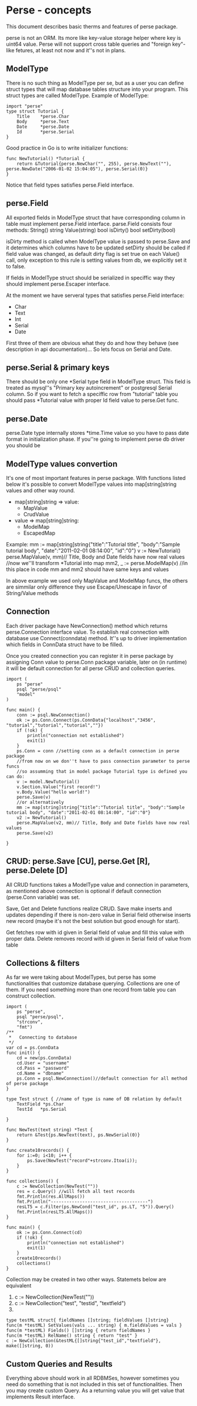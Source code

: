 Perse - concepts
================

This document describes basic therms and features of perse package.


perse is not an ORM. Its more like key-value storage helper where key is uint64 value. Perse will not support cross table queries and "foreign key"-like fetures, at least not now and it''s not in  plans.

ModelType
---------

There is no such thing as ModelType per se, but as a user you can define struct types that will map database tables structure into your program. This struct types are called ModelType. 
Example of ModelType:
    
    import "perse"
    type struct Tutorial {
        Title    *perse.Char
        Body     *perse.Text
        Date     *perse.Date
        Id       *perse.Serial
    }

Good practice in Go is to write initializer functions:

    func NewTutorial() *Tutorial {
        return &Tutorial{perse.NewChar("", 255), perse.NewText(""), perse.NewDate("2006-01-02 15:04:05"), perse.Serial(0)}
    }

Notice that field types satisfies perse.Field interface.

perse.Field
------------
All exported fields in ModelType struct that have corresponding column in table must implement perse.Field interface. parse.Field consists four methods:
    String() string
    Value(string) bool
    isDirty() bool
    setDirty(bool)

isDirty method is called when ModelType value is passed to perse.Save and it determines which columns have to be updated
setDirty should be called if field value was changed, as default dirty flag is set true on each Value() call, only exception to this rule is setting values from db, we explicitly set it to false.


If fields in ModelType struct should be serialized in speciffic way they should implement perse.Escaper interface. 

At the moment we have serveral types that satisfies perse.Field interface:
*  Char
*  Text
*  Int
*  Serial
*  Date

First three of them are obvious what they do and how they behave (see description in api documentation)... So lets focus on Serial and Date.

perse.Serial & primary keys
---------------------------
There should be only one *Serial type field in ModelType struct. This field is treated as mysql''s "Primary key autoincrement" or postgresql Serial column. So if you want to fetch a speciffic row from "tutorial" table you should pass *Tutorial value with proper Id field value to perse.Get func.

perse.Date
----------

perse.Date type internally stores *time.Time value so you have to pass date format in initialization phase. If you''re going to implement perse db driver you should be 


ModelType values convertion
---------------------------
It's one of most important features in perse package. With functions listed below it's possible to convert ModelType values into map[string]string values and other way round.
*  map[string]string => value:
    *  MapValue
    *  CrudValue
*  value => map[string]string:
    *  ModelMap
    *  EscapedMap

Example:
    mm := map[string]string{"title":"Tutorial title", "body":"Sample tutorial body", "date":"2011-02-01 08:14:00", "id":"0"}
    v := NewTutorial()
    perse.MapValue(v, mm)// Title, Body and Date fields have now real values
    //now we''ll transform *Tutorial into map
    mm2, _ := perse.ModelMap(v)
    //in this place in code mm and mm2 should have same keys and values

In above example we used only MapValue and ModelMap funcs, the others are simmilar only difference they use Escape/Unescape in favor of String/Value methods


Connection
----------

Each driver package have NewConnection() method which returns perse.Connection interface value. To establish real connection with database use Connect(conndata) method. It''s up to driver implementation which fields in ConnData struct have to be filled.

Once you created connection you can register it in perse package by assigning Conn value to perse.Conn package variable, later on (in runtime) it will be default connection for all perse CRUD and collection queries.
    
    import (
        ps "perse"
        psql "perse/psql" 
        "model"
    )

    func main() {
        conn := psql.NewConnection()
        ok := ps.Conn.Connect(ps.ConnData{"localhost","3456", "tutorial","tutorial","tutorial",""})
        if (!ok) {
            println("connection not established")
            exit(1)
        }
        ps.Conn = conn //setting conn as a default connection in perse package
        //from now on we don''t have to pass connection parameter to perse funcs
        //so assumming that in model package Tutorial type is defined you can do:
        v := model.NewTutorial()
        v.Section.Value("first record!")
        v.Body.Value("hello world!")
        perse.Save(v)
        //or alternatively
        mm := map[string]string{"title":"Tutorial title", "body":"Sample tutorial body", "date":"2011-02-01 08:14:00", "id":"0"}
        v2 := NewTutorial()
        perse.MapValue(v2, mm)// Title, Body and Date fields have now real values
        perse.Save(v2)

    }

CRUD:  perse.Save [CU], perse.Get [R], perse.Delete [D]
-------------------------------------------------------
All CRUD functions takes a ModelType value and connection in parameters, as mentioned above connection is optional if default connection (perse.Conn variable) was set.

Save, Get and Delete functions realize CRUD. 
Save make inserts and updates depending if there is non-zero value in Serial field otherwise inserts new record (maybe it's not the best solution but good enough for start).

Get fetches row with id given in Serial field of value and fill this value with proper data. 
Delete removes record with id given in Serial field of value from table

Collections & filters
---------------------

As far we were taking about ModelTypes, but perse has some functionalities that customize database querying. Collections are one of them. If you need something more than one record from table you can construct collection.

    import (
        ps "perse", 
        psql "perse/psql", 
        "strconv", 
        "fmt")
    /**
     *   Connecting to database
     */
    var cd = ps.ConnData
    func init() {
        cd = new(ps.ConnData)
        cd.User = "username"
        cd.Pass = "password"
        cd.Name = "dbname" 
        ps.Conn = psql.NewConnection()//default connection for all method of perse package
    }

    type Test struct { //name of type is name of DB relation by default
        TextField *ps.Char 
        TestId   *ps.Serial

    }

    func NewTest(text string) *Test {
        return &Test{ps.NewText(text), ps.NewSerial(0)}
    }

    func create10records() {
        for i:=0; i<10; i++ {
            ps.Save(NewTest("record"+strconv.Itoa(i));
        }
    }

    func collections() {
        c := NewCollection(NewTest(""))
        res = c.Query() //will fetch all test records
        fmt.Println(res.AllMaps()) 
        fmt.Println("-------------------------------------") 
        resLT5 = c.Filter(ps.NewCond("test_id", ps.LT, "5")).Query()
        fmt.Println(resLT5.AllMaps()) 
    }

    func main() {
        ok := ps.Conn.Connect(cd)
        if (!ok) {
            println("connection not established")
            exit(1)
        }
        create10records()
        collections()
    }

Collection may be created in two other ways. Statemets below are equivalent

1.  c := NewCollection(NewTest(""))
2.  c := NewCollection("test", "testid", "textfield")
3.  
    
    type testML struct{ fieldNames []string; fieldValues []string}
    func(m *testML) SetValues(vals ... string) { m.fieldValues = vals }
    func(m *testML) Fields() []string { return fieldNames }
    func(m *testML) RelName() string { return "test" }
    c := NewCollection(&testML{[]string{"test_id","textfield"}, make([]string, 0))

Custom Queries and Results
--------------------------

Everything above should work in all RDBMSes, however sometimes you need do something that is not included in this set of functionalities. Then you may create custom Query. As a returning value you will get value that implements Result interface. 


